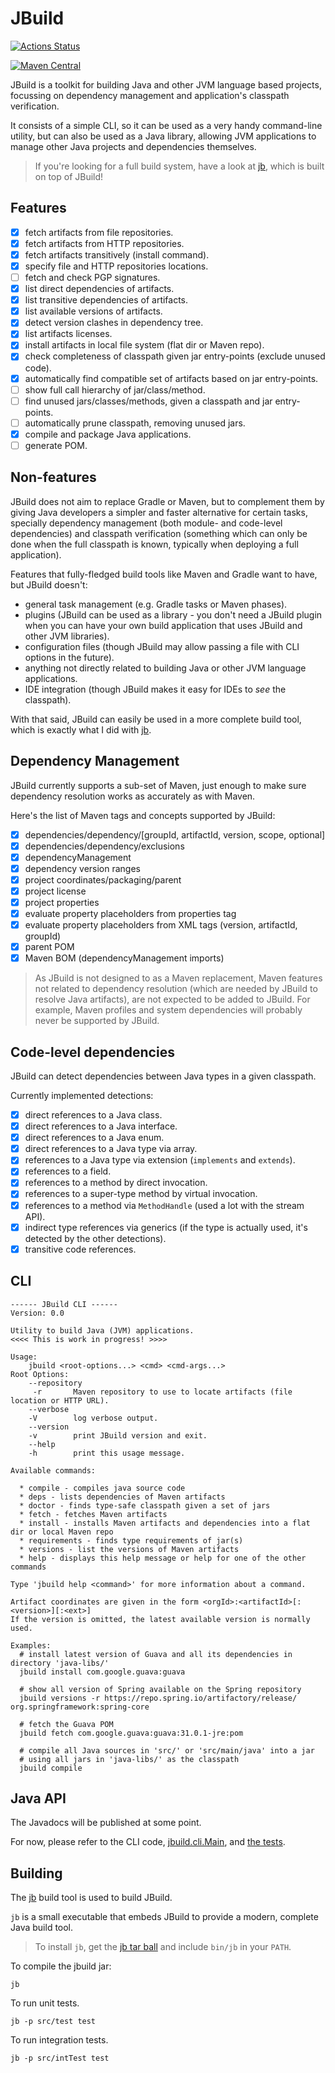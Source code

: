 # JBuild

[![Actions Status](https://github.com/renatoathaydes/jbuild/workflows/Build%20And%20Test%20on%20All%20OSs/badge.svg)](https://github.com/renatoathaydes/jbuild/actions)

[![Maven Central](https://img.shields.io/maven-central/v/com.athaydes.jbuild/jbuild.svg?label=Maven%20Central)](https://search.maven.org/search?q=g:%22com.athaydes.jbuild%22%20AND%20a:%22jbuild%22)

JBuild is a toolkit for building Java and other JVM language based projects, focussing on dependency management and
application's classpath verification.

It consists of a simple CLI, so it can be used as a very handy command-line utility, but can also be used as a Java
library, allowing JVM applications to manage other Java projects and dependencies themselves.

> If you're looking for a full build system, have a look at [jb](https://github.com/renatoathaydes/jbuild-cli), which is built on top of JBuild!

## Features

- [x] fetch artifacts from file repositories.
- [x] fetch artifacts from HTTP repositories.
- [x] fetch artifacts transitively (install command).
- [x] specify file and HTTP repositories locations.
- [ ] fetch and check PGP signatures.
- [x] list direct dependencies of artifacts.
- [x] list transitive dependencies of artifacts.
- [x] list available versions of artifacts.
- [x] detect version clashes in dependency tree.
- [x] list artifacts licenses.
- [x] install artifacts in local file system (flat dir or Maven repo).
- [x] check completeness of classpath given jar entry-points (exclude unused code).
- [x] automatically find compatible set of artifacts based on jar entry-points.
- [ ] show full call hierarchy of jar/class/method.
- [ ] find unused jars/classes/methods, given a classpath and jar entry-points.
- [ ] automatically prune classpath, removing unused jars.
- [x] compile and package Java applications.
- [ ] generate POM.

## Non-features

JBuild does not aim to replace Gradle or Maven, but to complement them by giving Java developers a simpler and faster
alternative for certain tasks, specially dependency management (both module- and code-level dependencies)
and classpath verification (something which can only be done when the full classpath is known, typically when
deploying a full application).

Features that fully-fledged build tools like Maven and Gradle want to have, but JBuild doesn't:

* general task management (e.g. Gradle tasks or Maven phases).
* plugins (JBuild can be used as a library - you don't need a JBuild plugin when you can have your own build 
  application that uses JBuild and other JVM libraries).
* configuration files (though JBuild may allow passing a file with CLI options in the future).
* anything not directly related to building Java or other JVM language applications.
* IDE integration (though JBuild makes it easy for IDEs to _see_ the classpath).

With that said, JBuild can easily be used in a more complete build tool, which is exactly what I did with [jb](https://github.com/renatoathaydes/jbuild-cli).

## Dependency Management

JBuild currently supports a sub-set of Maven, just enough to make sure dependency resolution works
as accurately as with Maven.

Here's the list of Maven tags and concepts supported by JBuild:

- [x] dependencies/dependency/[groupId, artifactId, version, scope, optional]
- [x] dependencies/dependency/exclusions
- [x] dependencyManagement
- [x] dependency version ranges
- [x] project coordinates/packaging/parent
- [x] project license
- [x] project properties
- [x] evaluate property placeholders from properties tag 
- [x] evaluate property placeholders from XML tags (version, artifactId, groupId)
- [x] parent POM
- [x] Maven BOM (dependencyManagement imports)

> As JBuild is not designed to as a Maven replacement, Maven features
  not related to dependency resolution (which are needed by JBuild to resolve Java artifacts),
  are not expected to be added to JBuild. For example, Maven profiles and system dependencies will
  probably never be supported by JBuild.

## Code-level dependencies

JBuild can detect dependencies between Java types in a given classpath.

Currently implemented detections:

- [x] direct references to a Java class.
- [x] direct references to a Java interface.
- [x] direct references to a Java enum.
- [x] direct references to a Java type via array.
- [x] references to a Java type via extension (`implements` and `extends`).
- [x] references to a field.
- [x] references to a method by direct invocation.
- [x] references to a super-type method by virtual invocation.
- [x] references to a method via `MethodHandle` (used a lot with the stream API).
- [x] indirect type references via generics (if the type is actually used, it's detected by the other detections).
- [x] transitive code references.

## CLI

```
------ JBuild CLI ------
Version: 0.0

Utility to build Java (JVM) applications.
<<<< This is work in progress! >>>>

Usage:
    jbuild <root-options...> <cmd> <cmd-args...> 
Root Options:
    --repository
     -r       Maven repository to use to locate artifacts (file location or HTTP URL).
    --verbose
    -V        log verbose output.
    --version
    -v        print JBuild version and exit.
    --help
    -h        print this usage message.

Available commands:

  * compile - compiles java source code
  * deps - lists dependencies of Maven artifacts
  * doctor - finds type-safe classpath given a set of jars
  * fetch - fetches Maven artifacts
  * install - installs Maven artifacts and dependencies into a flat dir or local Maven repo
  * requirements - finds type requirements of jar(s)
  * versions - list the versions of Maven artifacts
  * help - displays this help message or help for one of the other commands

Type 'jbuild help <command>' for more information about a command.

Artifact coordinates are given in the form <orgId>:<artifactId>[:<version>][:<ext>]
If the version is omitted, the latest available version is normally used.

Examples:
  # install latest version of Guava and all its dependencies in directory 'java-libs/'
  jbuild install com.google.guava:guava

  # show all version of Spring available on the Spring repository
  jbuild versions -r https://repo.spring.io/artifactory/release/ org.springframework:spring-core

  # fetch the Guava POM
  jbuild fetch com.google.guava:guava:31.0.1-jre:pom

  # compile all Java sources in 'src/' or 'src/main/java' into a jar
  # using all jars in 'java-libs/' as the classpath
  jbuild compile
```

## Java API

The Javadocs will be published at some point.

For now, please refer to the CLI code, [jbuild.cli.Main](src/main/java/jbuild/cli/Main.java),
and [the tests](src/test/java/jbuild/).

## Building

The [jb](https://github.com/renatoathaydes/jbuild-cli) build tool is used to build JBuild.

`jb` is a small executable that embeds JBuild to provide a modern, complete Java build tool.

> To install `jb`, get the [jb tar ball](https://github.com/renatoathaydes/jbuild-cli/releases) and include `bin/jb` in your `PATH`.

To compile the jbuild jar:

```shell
jb
```

To run unit tests.

```shell
jb -p src/test test
```

To run integration tests.

```shell
jb -p src/intTest test
```
